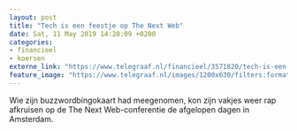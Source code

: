 ```yaml
---
layout: post
title: "Tech is een feestje op The Next Web"
date: Sat, 11 May 2019 14:20:09 +0200
categories: 
- financieel 
- koersen 
externe_link: "https://www.telegraaf.nl/financieel/3571820/tech-is-een-feestje-op-the-next-web"
feature_image: "https://www.telegraaf.nl/images/1200x630/filters:format(jpeg):quality(80)/cdn-kiosk-api.telegraaf.nl/74f16d54-73e7-11e9-85a2-02c309bc01c1.jpg"
---
```


<p class="intro">Wie zijn buzzwordbingokaart had meegenomen, kon zijn vakjes weer rap afkruisen op de The Next Web-conferentie de afgelopen dagen in Amsterdam.</p>
